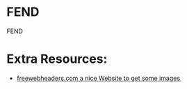 # FEND
FEND



# Extra Resources:
* [freewebheaders.com a nice Website to get some images](https://www.freewebheaders.com/backgrounds/technology-background/gallery/page/5)
